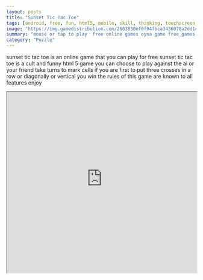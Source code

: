 ```yaml
---
layout: posts
title: "Sunset Tic Tac Toe"
tags: [android, free, fun, html5, mobile, skill, thinking, touchscreen, 2players, free, online, games, oyna, game, free, games, play, play, games]
image: "https://img.gamedistribution.com/2603830ef0f94fbca3436078a2dd1c70-512x384.jpeg"
summary: "mouse or tap to play  free online games oyna game free games play play games"
category: "Puzzle"
---
```


sunset tic tac toe is an online game that you can play for free sunset tic tac toe is a cult and funny html 5 game you can choose to play against the ai or your friend take turns to mark cells if you are first to put three crosses in a row or diagonally or vertical you win the rules of this game are known to all features enjoy

<iframe width="100%" height="480px;" src="https://html5.gamedistribution.com/2603830ef0f94fbca3436078a2dd1c70/"></iframe>